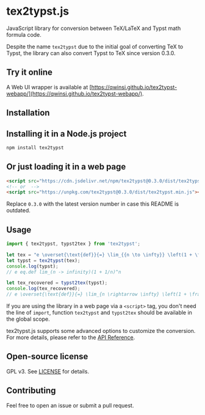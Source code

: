 # tex2typst.js

JavaScript library for conversion between TeX/LaTeX and Typst math formula code.

Despite the name `tex2typst` due to the initial goal of converting TeX to Typst, the library can also convert Typst to TeX since version 0.3.0.

## Try it online

A Web UI wrapper is available at [https://qwinsi.github.io/tex2typst-webapp/](https://qwinsi.github.io/tex2typst-webapp/).

## Installation

## Installing it in a Node.js project

```bash
npm install tex2typst
```

## Or just loading it in a web page

```html
<script src="https://cdn.jsdelivr.net/npm/tex2typst@0.3.0/dist/tex2typst.min.js"></script>
<!-- or  -->
<script src="https://unpkg.com/tex2typst@0.3.0/dist/tex2typst.min.js"></script>
```

Replace `0.3.0` with the latest version number in case this README is outdated.


## Usage

```javascript
import { tex2typst, typst2tex } from 'tex2typst';

let tex = "e \overset{\text{def}}{=} \lim_{{n \to \infty}} \left(1 + \frac{1}{n}\right)^n";
let typst = tex2typst(tex);
console.log(typst);
// e eq.def lim_(n -> infinity)(1 + 1/n)^n

let tex_recovered = typst2tex(typst);
console.log(tex_recovered);
// e \overset{\text{def}}{=} \lim_{n \rightarrow \infty} \left(1 + \frac{1}{n} \right)^n
```

If you are using the library in a web page via a `<script>` tag, you don't need the line of `import`, function `tex2typst` and `typst2tex` should be available in the global scope.

tex2typst.js supports some advanced options to customize the conversion. For more details, please refer to the [API Reference](docs/api-reference.md).

## Open-source license

GPL v3. See [LICENSE](LICENSE) for details.

## Contributing

Feel free to open an issue or submit a pull request.
